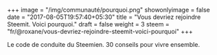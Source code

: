 +++
image = "/img/communauté/pourquoi.png"
showonlyimage = false
date = "2017-08-05T19:57:40+05:30"
title = "Vous devriez rejoindre Steemit. Voici pourquoi."
draft = false
weight = 3
steem = "fr/@roxane/vous-devriez-rejoindre-steemit-voici-pourquoi"
+++

Le code de conduite du Steemien. 30 conseils pour vivre ensemble.
<!--more-->

